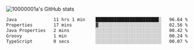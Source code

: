 ![10000001a's GitHub stats](https://github-readme-stats.vercel.app/api?username=10000001a&show_icons=true&theme=onedark&count_private=true)

<!-- [![Top Langs](https://github-readme-stats.vercel.app/api/top-langs/?username=10000001a&layout=compact&theme=onedark&langs_count=5)](https://github.com/anuraghazra/github-readme-stats) -->
<!--
**10000001a/10000001a** is a ✨ _special_ ✨ repository because its `README.md` (this file) appears on your GitHub profile.

Here are some ideas to get you started:

- 🔭 I’m currently working on ...
- 🌱 I’m currently learning ...
- 👯 I’m looking to collaborate on ...
- 🤔 I’m looking for help with ...
- 💬 Ask me about ...
- 📫 How to reach me: ...
- 😄 Pronouns: ...
- ⚡ Fun fact: ...
-->

<!--START_SECTION:waka-->

```txt
Java              11 hrs 1 min    ████████████████████████░   96.64 %
Properties        17 mins         ▓░░░░░░░░░░░░░░░░░░░░░░░░   02.56 %
Java Properties   2 mins          ░░░░░░░░░░░░░░░░░░░░░░░░░   00.42 %
Groovy            1 min           ░░░░░░░░░░░░░░░░░░░░░░░░░   00.24 %
TypeScript        0 secs          ░░░░░░░░░░░░░░░░░░░░░░░░░   00.07 %
```

<!--END_SECTION:waka-->
